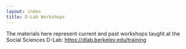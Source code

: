 ```yaml
---
layout: index
title: D-Lab Workshops
---
```

<!-- Will be always rendered as plaintext, doesn't use markdown syntax -->
The materials here represent current and past workshops taught at the Social Sciences D-Lab: https://dlab.berkeley.edu/training
